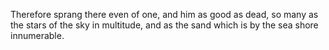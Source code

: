 Therefore sprang there even of one, and him as good as dead, so many as the stars of the sky in multitude, and as the sand which is by the sea shore innumerable.
